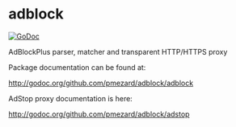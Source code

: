 adblock
=======

[![GoDoc](https://godoc.org/github.com/pmezard/adblock?status.svg)](https://godoc.org/github.com/pmezard/adblock)

AdBlockPlus parser, matcher and transparent HTTP/HTTPS proxy

Package documentation can be found at:

  http://godoc.org/github.com/pmezard/adblock/adblock
  
AdStop proxy documentation is here:

  http://godoc.org/github.com/pmezard/adblock/adstop
